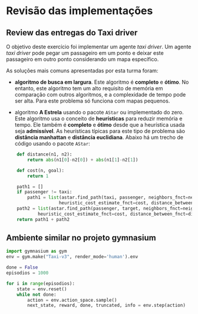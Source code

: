 # Revisão das implementações

## Review das entregas do Taxi driver

O objetivo deste exercício foi implementar um agente *taxi driver*. Um agente *taxi driver* pode pegar um passageiro em um ponto e deixar este passageiro em outro ponto considerando um mapa específico.

As soluções mais comuns apresentadas por esta turma foram: 

* **algoritmo de busca em largura**. Este algoritmo é **completo** e **ótimo**. No entanto, este algoritmo tem um alto requisito de memória em comparação com outros algoritmos, e a complexidade de tempo pode ser alta. Para este problema só funciona com mapas pequenos. 

* algoritmo **A Estrela** usando o pacote `AStar` ou implementado do zero. Este algoritmo usa o conceito de **heurísticas** para reduzir memória e tempo. Ele também é **completo** e **ótimo** desde que a heurística usada seja **admissível**. As heurísticas típicas para este tipo de problema são **distância manhattan** e **distância euclidiana**. Abaixo há um trecho de código usando o pacote `AStar`:  

```python
    def distance(n1, n2):
        return abs(n1[0]-n2[0]) + abs(n1[1]-n2[1])

    def cost(n, goal):
        return 1

    path1 = []
    if passenger != taxi:
        path1 = list(astar.find_path(taxi, passenger, neighbors_fnct=neighbors,
                    heuristic_cost_estimate_fnct=cost, distance_between_fnct=distance))
    path2 = list(astar.find_path(passenger, target, neighbors_fnct=neighbors,
            heuristic_cost_estimate_fnct=cost, distance_between_fnct=distance))
    return path1 + path2
```

## Ambiente similar no projeto gymnasium

```python
import gymnasium as gym
env = gym.make("Taxi-v3", render_mode='human').env

done = False
episodios = 1000

for i in range(episodios):
    state = env.reset()
    while not done:
        action = env.action_space.sample()
        next_state, reward, done, truncated, info = env.step(action)
```